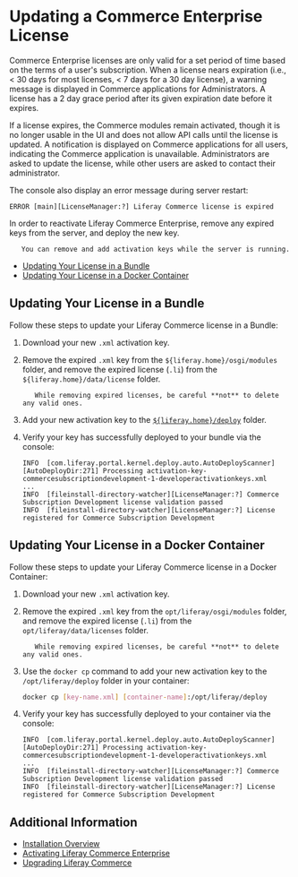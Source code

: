 # Updating a Commerce Enterprise License

Commerce Enterprise licenses are only valid for a set period of time based on the terms of a user's subscription. When a license nears expiration (i.e., < 30 days for most licenses, < 7 days for a 30 day license), a warning message is displayed in Commerce applications for Administrators. A license has a 2 day grace period after its given expiration date before it expires.

If a license expires, the Commerce modules remain activated, though it is no longer usable in the UI and does not allow API calls until the license is updated. A notification is displayed on Commerce applications for all users, indicating the Commerce application is unavailable. Administrators are asked to update the license, while other users are asked to contact their administrator.

The console also display an error message during server restart:

   ```log
   ERROR [main][LicenseManager:?] Liferay Commerce license is expired
   ```

In order to reactivate Liferay Commerce Enterprise, remove any expired keys from the server, and deploy the new key.

   ```tip::
      You can remove and add activation keys while the server is running.
   ```

* [Updating Your License in a Bundle](#updating-your-license-in-a-bundle)
* [Updating Your License in a Docker Container](#updating-your-license-in-a-docker-container)
<!-- * [Updating Your License in a DXP Cloud Project](#updating-your-license-in-a-dxp-cloud-project) -->

## Updating Your License in a Bundle

Follow these steps to update your Liferay Commerce license in a Bundle:

1. Download your new `.xml` activation key.

1. Remove the expired `.xml` key from the `${liferay.home}/osgi/modules` folder, and remove the expired license (`.li`) from the `${liferay.home}/data/license` folder.
    
    ```warning::
       While removing expired licenses, be careful **not** to delete any valid ones.
    ```

1. Add your new activation key to the [`${liferay.home}/deploy`](https://learn.liferay.com/dxp/7.x/en/installation-and-upgrades/reference/liferay-home.html) folder.

1. Verify your key has successfully deployed to your bundle via the console:

   ```log
   INFO  [com.liferay.portal.kernel.deploy.auto.AutoDeployScanner][AutoDeployDir:271] Processing activation-key-commercesubscriptiondevelopment-1-developeractivationkeys.xml
   ...
   INFO  [fileinstall-directory-watcher][LicenseManager:?] Commerce Subscription Development license validation passed
   INFO  [fileinstall-directory-watcher][LicenseManager:?] License registered for Commerce Subscription Development
   ```

## Updating Your License in a Docker Container

Follow these steps to update your Liferay Commerce license in a Docker Container:

1. Download your new `.xml` activation key.

1. Remove the expired `.xml` key from the `opt/liferay/osgi/modules` folder, and remove the expired license (`.li`) from the `opt/liferay/data/licenses` folder.
    
    ```warning::
       While removing expired licenses, be careful **not** to delete any valid ones.
    ```

1. Use the `docker cp` command to add your new activation key to the `/opt/liferay/deploy` folder in your container:

   ```bash
   docker cp [key-name.xml] [container-name]:/opt/liferay/deploy
   ```

1. Verify your key has successfully deployed to your container via the console:

   ```log
   INFO  [com.liferay.portal.kernel.deploy.auto.AutoDeployScanner][AutoDeployDir:271] Processing activation-key-commercesubscriptiondevelopment-1-developeractivationkeys.xml
   ...
   INFO  [fileinstall-directory-watcher][LicenseManager:?] Commerce Subscription Development license validation passed
   INFO  [fileinstall-directory-watcher][LicenseManager:?] License registered for Commerce Subscription Development
   ```

<!--## Updating Your License in a DXP Cloud Project-->

## Additional Information

* [Installation Overview](./installation-overview.md)
* [Activating Liferay Commerce Enterprise](./activating-liferay-commerce-enterprise.md)
* [Upgrading Liferay Commerce](./upgrading-liferay-commerce.md)
